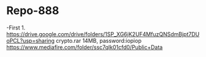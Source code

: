# Repo-888
-First
1.
https://drive.google.com/drive/folders/1SP_XG6jK2UF4MfuzQNSdmBjpt7DUoPCL?usp=sharing
crypto.rar  14MB, password:iopiop
https://www.mediafire.com/folder/ssc7qlk01cfd0/Public+Data
